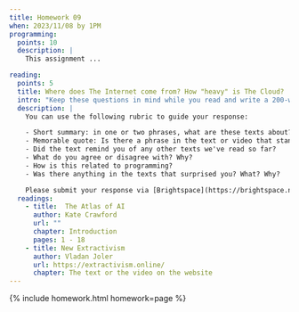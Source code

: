 ```yaml
---
title: Homework 09
when: 2023/11/08 by 1PM
programming:
  points: 10
  description: |
    This assignment ...

reading:
  points: 5
  title: Where does The Internet come from? How "heavy" is The Cloud?
  intro: "Keep these questions in mind while you read and write a 200-word response to the following:"
  description: |
    You can use the following rubric to guide your response:

    - Short summary: in one or two phrases, what are these texts about?
    - Memorable quote: Is there a phrase in the text or video that stands out or captures their main idea?
    - Did the text remind you of any other texts we've read so far?
    - What do you agree or disagree with? Why?
    - How is this related to programming?
    - Was there anything in the texts that surprised you? What? Why?

    Please submit your response via [Brightspace](https://brightspace.nyu.edu/d2l/home/312200).
  readings:
    - title:  The Atlas of AI
      author: Kate Crawford
      url: ""
      chapter: Introduction
      pages: 1 - 18
    - title: New Extractivism
      author: Vladan Joler
      url: https://extractivism.online/
      chapter: The text or the video on the website
---
```

{% include homework.html homework=page %}
